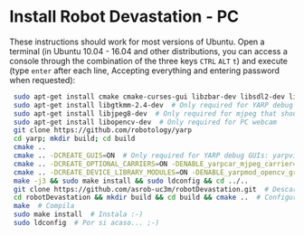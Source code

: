 # Install Robot Devastation - PC

These instructions should work for most versions of Ubuntu. Open a terminal (in Ubuntu 10.04 - 16.04 and other distributions, you can access a console through the combination of the three keys `CTRL` `ALT` `t`) and execute (type `enter` after each line, Accepting everything and entering password when requested):

```bash
 sudo apt-get install cmake cmake-curses-gui libzbar-dev libsdl2-dev libsdl2-image-dev libsdl2-mixer-dev libsdl2-ttf-dev build-essential libace-dev git
 sudo apt-get install libgtkmm-2.4-dev  # Only required for YARP debug GUIs: yarpview, gyarpmanager
 sudo apt-get install libjpeg8-dev  # Only required for mjpeg that should improve video comms
 sudo apt-get install libopencv-dev  # Only required for PC webcam
 git clone https://github.com/robotology/yarp
 cd yarp; mkdir build; cd build
 cmake ..
 cmake .. -DCREATE_GUIS=ON  # Only required for YARP debug GUIs: yarpview, gyarpmanager
 cmake .. -DCREATE_OPTIONAL_CARRIERS=ON -DENABLE_yarpcar_mjpeg_carrier=ON  # Sólo necesario para mjpeg que acelera comunicaciones de vídeo
 cmake .. -DCREATE_DEVICE_LIBRARY_MODULES=ON -DENABLE_yarpmod_opencv_grabber=ON  # Sólo necesario para webcam del PC
 make -j3 && sudo make install && sudo ldconfig && cd ../..
 git clone https://github.com/asrob-uc3m/robotDevastation.git  # Descarga Robot Devastation
 cd robotDevastation && mkdir build && cd build && cmake ..  # Configura Robot Devastation
 make  # Compila
 sudo make install  # Instala :-)
 sudo ldconfig  # Por si acaso... ;-)
```
